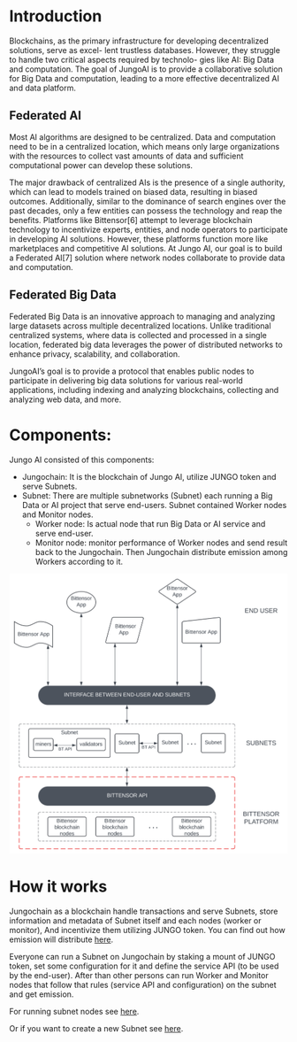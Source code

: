 # Introduction

Blockchains, as the primary infrastructure for developing decentralized solutions, serve as excel-
lent trustless databases. However, they struggle to handle two critical aspects required by technolo-
gies like AI: Big Data and computation. The goal of JungoAI is to provide a collaborative solution
for Big Data and computation, leading to a more effective decentralized AI and data platform.

## Federated AI

Most AI algorithms are designed to be centralized. Data and computation need to be in a centralized
location, which means only large organizations with the resources to collect vast amounts of data
and sufficient computational power can develop these solutions.

The major drawback of centralized AIs is the presence of a single authority, which can lead to
models trained on biased data, resulting in biased outcomes. Additionally, similar to the dominance
of search engines over the past decades, only a few entities can possess the technology and reap
the benefits. Platforms like Bittensor[6] attempt to leverage blockchain technology to incentivize
experts, entities, and node operators to participate in developing AI solutions. However, these
platforms function more like marketplaces and competitive AI solutions. At Jungo AI, our goal is to
build a Federated AI[7] solution where network nodes collaborate to provide data and computation.

## Federated Big Data

Federated Big Data is an innovative approach to managing and analyzing large datasets across
multiple decentralized locations. Unlike traditional centralized systems, where data is collected and
processed in a single location, federated big data leverages the power of distributed networks to
enhance privacy, scalability, and collaboration.

JungoAI’s goal is to provide a protocol that enables public nodes to participate in delivering
big data solutions for various real-world applications, including indexing and analyzing blockchains,
collecting and analyzing web data, and more.

# Components:

Jungo AI consisted of this components:

- Jungochain: It is the blockchain of Jungo AI, utilize JUNGO token and serve Subnets.
- Subnet: 
    There are multiple subnetworks (Subnet) each running a Big Data or AI project that serve end-users. 
    Subnet contained Worker nodes and Monitor nodes. 
    - Worker node: Is actual node that run Big Data or AI service and serve end-user.
    - Monitor node: monitor performance of Worker nodes and send result back to the Jungochain. 
                    Then Jungochain distribute emission among Workers according to it.

![figure 1](assets/abcd.svg)

# How it works

Jungochain as a blockchain handle transactions and serve Subnets, store information and metadata of 
Subnet itself and each nodes (worker or monitor), And incentivize them utilizing JUNGO token. 
You can find out how emission will distribute [here]().

Everyone can run a Subnet on Jungochain by staking a mount of JUNGO token, 
set some configuration for it and define the service API (to be used by the end-user).
After than other persons can run Worker and Monitor nodes that follow 
that rules (service API and configuration) on the subnet and get emission.

For running subnet nodes see [here]().

Or if you want to create a new Subnet see [here]().
